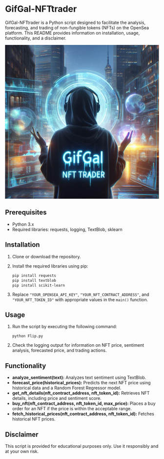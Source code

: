 # GifGal-NFTtrader

GifGal-NFTtrader is a Python script designed to facilitate the analysis, forecasting, and trading of non-fungible tokens (NFTs) on the OpenSea platform. This README provides information on installation, usage, functionality, and a disclaimer.

![gifGal](https://github.com/LoQiseaking69/GifGal-NFTtrader/blob/main/IMG_8549.JPG)

## Prerequisites
- Python 3.x
- Required libraries: requests, logging, TextBlob, sklearn

## Installation
1. Clone or download the repository.
2. Install the required libraries using pip:
   ```
   pip install requests
   pip install textblob
   pip install scikit-learn
   ```

3. Replace `"YOUR_OPENSEA_API_KEY"`, `"YOUR_NFT_CONTRACT_ADDRESS"`, and `"YOUR_NFT_TOKEN_ID"` with appropriate values in the `main()` function.

## Usage
1. Run the script by executing the following command:
   ```
   python Flip.py
   ```

2. Check the logging output for information on NFT price, sentiment analysis, forecasted price, and trading actions.

## Functionality
- **analyze_sentiment(text):** Analyzes text sentiment using TextBlob.
- **forecast_price(historical_prices):** Predicts the next NFT price using historical data and a Random Forest Regressor model.
- **get_nft_details(nft_contract_address, nft_token_id):** Retrieves NFT details, including price and sentiment score.
- **buy_nft(nft_contract_address, nft_token_id, max_price):** Places a buy order for an NFT if the price is within the acceptable range.
- **fetch_historical_prices(nft_contract_address, nft_token_id):** Fetches historical NFT prices.

## Disclaimer
This script is provided for educational purposes only. Use it responsibly and at your own risk.
